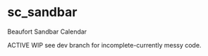 # sc_sandbar
Beaufort Sandbar Calendar

ACTIVE WIP see dev branch for incomplete-currently messy code.
